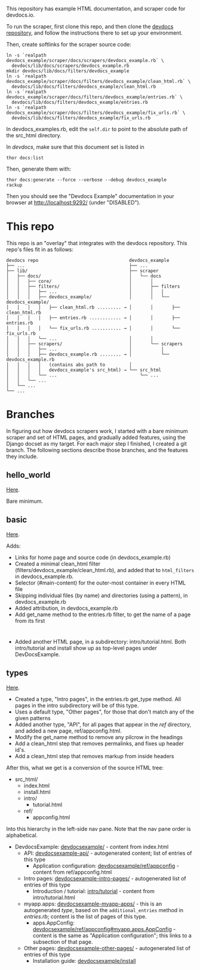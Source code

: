 This repository has example HTML documentation, and scraper code
for devdocs.io.

To run the scraper, first clone this repo, and then clone the
[devdocs repository](https://github.com/Thibaut/devdocs), and
follow the instructions there to set up your environment.

Then, create softlinks for the scraper source code:

```
ln -s `realpath devdocs_example/scraper/docs/scrapers/devdocs_example.rb` \
  devdocs/lib/docs/scrapers/devdocs_example.rb
mkdir devdocs/lib/docs/filters/devdocs_example
ln -s `realpath devdocs_example/scraper/docs/filters/devdocs_example/clean_html.rb` \
  devdocs/lib/docs/filters/devdocs_example/clean_html.rb
ln -s `realpath devdocs_example/scraper/docs/filters/devdocs_example/entries.rb` \
  devdocs/lib/docs/filters/devdocs_example/entries.rb
ln -s `realpath devdocs_example/scraper/docs/filters/devdocs_example/fix_urls.rb` \
  devdocs/lib/docs/filters/devdocs_example/fix_urls.rb
```

In devdocs_examples.rb, edit the `self.dir` to point to the absolute
path of the src_html directory.

In *devdocs*, make sure that this document set is listed in

```
thor docs:list
```

Then, generate them with:

```
thor docs:generate --force --verbose --debug devdocs_example
rackup
```

Then you should see the "Devdocs Example" documentation in your browser at
[http://localhost:9292/]() (under "DISABLED").


# This repo

This repo is an "overlay" that integrates with the devdocs repository.
This repo's files fit in as follows:

```
devdocs repo                                  devdocs_example
├── ...                                       ├── ...
├── lib/                                      ├── scraper
│   ├── docs/                                 │   └── docs
│   │   ├── core/                             │       │
│   │   ├── filters/                          │       ├── filters
│   │   │   ├── ...                           │       │   │
│   │   │   ├── devdocs_example/              │       │   └── devdocs_example/
│   │   │   │   ├── clean_html.rb ......... → │       │       ├── clean_html.rb
│   │   │   │   ├── entries.rb ............ → │       │       ├── entries.rb
│   │   │   │   └── fix_urls.rb ........... → │       │       └── fix_urls.rb
│   │   │   └── ...                           │       │
│   │   ├── scrapers/                         │       └── scrapers
│   │   │   ├── ...                           │           │
│   │   │   ├── devdocs_example.rb ........ → │           └── devdocs_example.rb
│   │   │   │   (contains abs path to         │
│   │   │   │   devdocs_example's src_html) → └── src_html
│   │   │   └── ...                               └── ...
│   │   └── ...
│   └── ...
└── ...
```




# Branches

In figuring out how devdocs scrapers work, I started with a bare minimum
scraper and set of HTML pages, and gradually added features, using the 
Django docset as my target. For each major step I finished, I created a git
branch. The following sections describe those branches, and the features
they include.


## hello_world

[Here](https://github.com/Klortho/devdocs_example/tree/hello_world).

Bare minimum.

## basic

[Here](https://github.com/Klortho/devdocs_example/tree/basic).

Adds:

* Links for home page and source code (in devdocs_example.rb)
* Created a minimal clean_html filter (filters/devdocs_example/clean_html.rb),
  and added that to `html_filters` in devdocs_example.rb.
* Selector (#main-content) for the outer-most container in every HTML file
* Skipping individual files (by name) and directories (using a pattern),
  in devdocs_example.rb
* Added attribution, in devdocs_example.rb
* Add get_name method to the entries.rb filter, to get the name of a page
  from its first <h1>
* Added another HTML page, in a subdirectory: intro/tutorial.html. Both
  intro/tutorial and install show up as top-level pages under DevDocsExample.


## types

[Here](https://github.com/Klortho/devdocs_example/tree/types).

* Created a type, "Intro pages", in the entries.rb get_type method. All pages in
  the intro subdirectory will be of this type.
* Uses a default type, "Other pages", for those that don't match any of the
  given patterns
* Added another type, "API", for all pages that appear in the *ref* directory,
  and added a new page, ref/appconfig.html.
* Modify the get_name method to remove any pilcrow in the headings
* Add a clean_html step that removes permalinks, and fixes up header id's.
* Add a clean_html step that removes markup from inside headers

After this, what we get is a conversion of the source HTML tree:

* src_html/
    * index.html
    * install.html
    * intro/
        * tutorial.html
    * ref/
        * appconfig.html

Into this hierarchy in the left-side nav pane. Note that the nav pane 
order is alphabetical.

* DevdocsExample: [devdocsexample/](http://localhost:9292/devdocsexample/) - 
  content from index.html
    * API: [devdocsexample-api/](http://localhost:9292/devdocsexample-api/) - 
      autogenerated content; list of entries of this type
        * Application configuration: 
          [devdocsexample/ref/appconfig](http://localhost:9292/devdocsexample/ref/appconfig) -
          content from ref/appconfig.html
    * Intro pages: 
      [devdocsexample-intro-pages/](http://localhost:9292/devdocsexample-intro-pages/) -
      autogenerated list of entries of this type
        * Introduction / tutorial: 
          [intro/tutorial](http://localhost:9292/devdocsexample/intro/tutorial) -
          content from intro/tutorial.html
    * myapp.apps:
      [devdocsexample-myapp-apps/](http://localhost:9292/devdocsexample-myapp-apps/) -
      this is an autogenerated *type*, based on the `additional_entries` method in
      *entries.rb*; content is the list of pages of this type.
        * apps.AppConfig: 
          [devdocsexample/ref/appconfig#myapp.apps.AppConfig](http://localhost:9292/devdocsexample/ref/appconfig#myapp.apps.AppConfig) -
          content is the same as "Application configuration"; this links to a subsection
          of that page.
    * Other pages:
      [devdocsexample-other-pages/](http://localhost:9292/devdocsexample-other-pages/) -
      autogenerated list of entries of this type
        * Installation guide:
          [devdocsexample/install](http://localhost:9292/devdocsexample/install)


